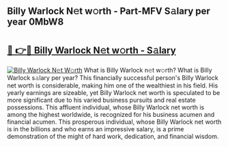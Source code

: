 ## Billy Warlock N𝚎t w𝚘rth - Part-MFV S𝚊lary per year 0MbW8

# <h2><a href="http://gc3cya.nevu.top/?p=Billy+Warlock">🔗 👉🔴 Billy Warlock N𝚎t w𝚘rth - S𝚊lary</a></h2>

[![Billy Warlock N𝚎t W𝚘rth](https://i.imgur.com/Oavwk0R.jpeg)](http://gc3cya.nevu.top/?p=Billy+Warlock)
What is Billy Warlock n𝚎t w𝚘rth? What is Billy Warlock s𝚊lary per year?
This financially successful person's Billy Warlock net worth is considerable, making him one of the wealthiest in his field. His yearly earnings are sizeable, yet Billy Warlock net worth is speculated to be more significant due to his varied business pursuits and real estate possessions. This affluent individual, whose Billy Warlock net worth is among the highest worldwide, is recognized for his business acumen and financial acumen. This prosperous individual, whose Billy Warlock net worth is in the billions and who earns an impressive salary, is a prime demonstration of the might of hard work, dedication, and financial wisdom.
